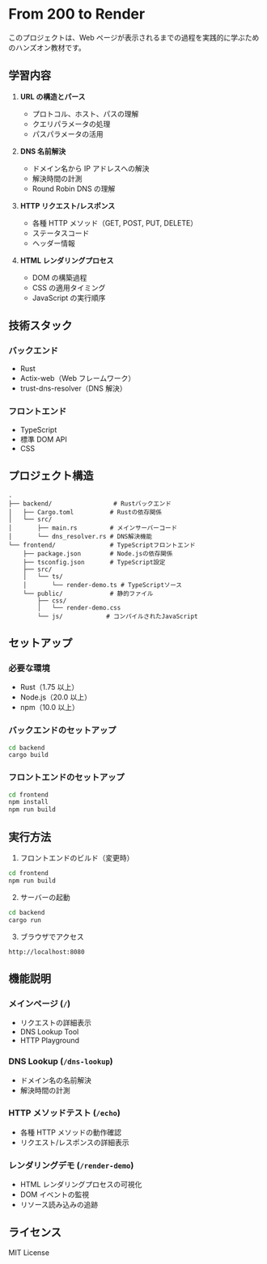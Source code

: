 # From 200 to Render

このプロジェクトは、Web ページが表示されるまでの過程を実践的に学ぶためのハンズオン教材です。

## 学習内容

1. **URL の構造とパース**

   - プロトコル、ホスト、パスの理解
   - クエリパラメータの処理
   - パスパラメータの活用

2. **DNS 名前解決**

   - ドメイン名から IP アドレスへの解決
   - 解決時間の計測
   - Round Robin DNS の理解

3. **HTTP リクエスト/レスポンス**

   - 各種 HTTP メソッド（GET, POST, PUT, DELETE）
   - ステータスコード
   - ヘッダー情報

4. **HTML レンダリングプロセス**
   - DOM の構築過程
   - CSS の適用タイミング
   - JavaScript の実行順序

## 技術スタック

### バックエンド

- Rust
- Actix-web（Web フレームワーク）
- trust-dns-resolver（DNS 解決）

### フロントエンド

- TypeScript
- 標準 DOM API
- CSS

## プロジェクト構造

```
.
├── backend/                 # Rustバックエンド
│   ├── Cargo.toml          # Rustの依存関係
│   └── src/
│       ├── main.rs         # メインサーバーコード
│       └── dns_resolver.rs # DNS解決機能
└── frontend/               # TypeScriptフロントエンド
    ├── package.json        # Node.jsの依存関係
    ├── tsconfig.json       # TypeScript設定
    ├── src/
    │   └── ts/
    │       └── render-demo.ts # TypeScriptソース
    └── public/             # 静的ファイル
        ├── css/
        │   └── render-demo.css
        └── js/            # コンパイルされたJavaScript
```

## セットアップ

### 必要な環境

- Rust（1.75 以上）
- Node.js（20.0 以上）
- npm（10.0 以上）

### バックエンドのセットアップ

```bash
cd backend
cargo build
```

### フロントエンドのセットアップ

```bash
cd frontend
npm install
npm run build
```

## 実行方法

1. フロントエンドのビルド（変更時）

```bash
cd frontend
npm run build
```

2. サーバーの起動

```bash
cd backend
cargo run
```

3. ブラウザでアクセス

```
http://localhost:8080
```

## 機能説明

### メインページ (`/`)

- リクエストの詳細表示
- DNS Lookup Tool
- HTTP Playground

### DNS Lookup (`/dns-lookup`)

- ドメイン名の名前解決
- 解決時間の計測

### HTTP メソッドテスト (`/echo`)

- 各種 HTTP メソッドの動作確認
- リクエスト/レスポンスの詳細表示

### レンダリングデモ (`/render-demo`)

- HTML レンダリングプロセスの可視化
- DOM イベントの監視
- リソース読み込みの追跡

## ライセンス

MIT License
